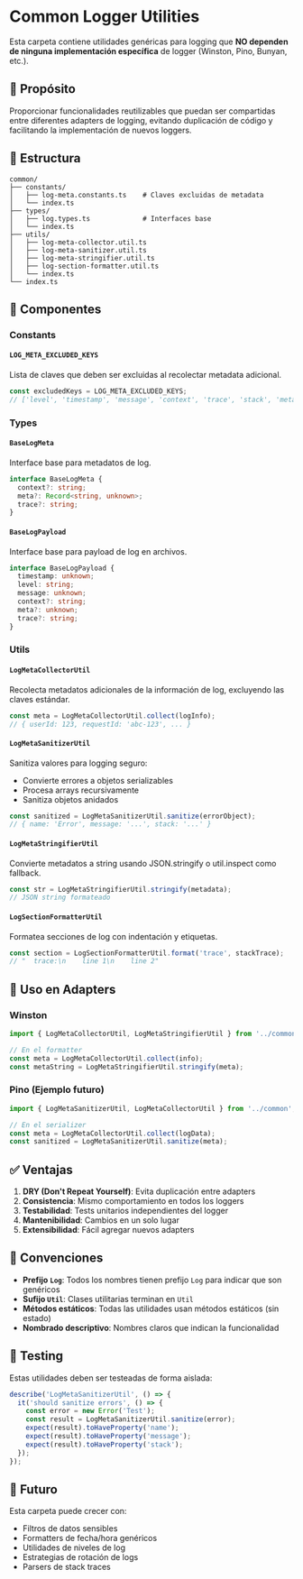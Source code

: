 # Common Logger Utilities

Esta carpeta contiene utilidades genéricas para logging que **NO dependen de ninguna implementación específica** de logger (Winston, Pino, Bunyan, etc.).

## 🎯 Propósito

Proporcionar funcionalidades reutilizables que puedan ser compartidas entre diferentes adapters de logging, evitando duplicación de código y facilitando la implementación de nuevos loggers.

## 📁 Estructura

```
common/
├── constants/
│   ├── log-meta.constants.ts    # Claves excluidas de metadata
│   └── index.ts
├── types/
│   ├── log.types.ts             # Interfaces base
│   └── index.ts
├── utils/
│   ├── log-meta-collector.util.ts
│   ├── log-meta-sanitizer.util.ts
│   ├── log-meta-stringifier.util.ts
│   ├── log-section-formatter.util.ts
│   └── index.ts
└── index.ts
```

## 🔧 Componentes

### Constants

#### `LOG_META_EXCLUDED_KEYS`

Lista de claves que deben ser excluidas al recolectar metadata adicional.

```typescript
const excludedKeys = LOG_META_EXCLUDED_KEYS;
// ['level', 'timestamp', 'message', 'context', 'trace', 'stack', 'meta']
```

### Types

#### `BaseLogMeta`

Interface base para metadatos de log.

```typescript
interface BaseLogMeta {
  context?: string;
  meta?: Record<string, unknown>;
  trace?: string;
}
```

#### `BaseLogPayload`

Interface base para payload de log en archivos.

```typescript
interface BaseLogPayload {
  timestamp: unknown;
  level: string;
  message: unknown;
  context?: string;
  meta?: unknown;
  trace?: string;
}
```

### Utils

#### `LogMetaCollectorUtil`

Recolecta metadatos adicionales de la información de log, excluyendo las claves estándar.

```typescript
const meta = LogMetaCollectorUtil.collect(logInfo);
// { userId: 123, requestId: 'abc-123', ... }
```

#### `LogMetaSanitizerUtil`

Sanitiza valores para logging seguro:

- Convierte errores a objetos serializables
- Procesa arrays recursivamente
- Sanitiza objetos anidados

```typescript
const sanitized = LogMetaSanitizerUtil.sanitize(errorObject);
// { name: 'Error', message: '...', stack: '...' }
```

#### `LogMetaStringifierUtil`

Convierte metadatos a string usando JSON.stringify o util.inspect como fallback.

```typescript
const str = LogMetaStringifierUtil.stringify(metadata);
// JSON string formateado
```

#### `LogSectionFormatterUtil`

Formatea secciones de log con indentación y etiquetas.

```typescript
const section = LogSectionFormatterUtil.format('trace', stackTrace);
// "  trace:\n    line 1\n    line 2"
```

## 🚀 Uso en Adapters

### Winston

```typescript
import { LogMetaCollectorUtil, LogMetaStringifierUtil } from '../common';

// En el formatter
const meta = LogMetaCollectorUtil.collect(info);
const metaString = LogMetaStringifierUtil.stringify(meta);
```

### Pino (Ejemplo futuro)

```typescript
import { LogMetaSanitizerUtil, LogMetaCollectorUtil } from '../common';

// En el serializer
const meta = LogMetaCollectorUtil.collect(logData);
const sanitized = LogMetaSanitizerUtil.sanitize(meta);
```

## ✅ Ventajas

1. **DRY (Don't Repeat Yourself)**: Evita duplicación entre adapters
2. **Consistencia**: Mismo comportamiento en todos los loggers
3. **Testabilidad**: Tests unitarios independientes del logger
4. **Mantenibilidad**: Cambios en un solo lugar
5. **Extensibilidad**: Fácil agregar nuevos adapters

## 📝 Convenciones

- **Prefijo `Log`**: Todos los nombres tienen prefijo `Log` para indicar que son genéricos
- **Sufijo `Util`**: Clases utilitarias terminan en `Util`
- **Métodos estáticos**: Todas las utilidades usan métodos estáticos (sin estado)
- **Nombrado descriptivo**: Nombres claros que indican la funcionalidad

## 🧪 Testing

Estas utilidades deben ser testeadas de forma aislada:

```typescript
describe('LogMetaSanitizerUtil', () => {
  it('should sanitize errors', () => {
    const error = new Error('Test');
    const result = LogMetaSanitizerUtil.sanitize(error);
    expect(result).toHaveProperty('name');
    expect(result).toHaveProperty('message');
    expect(result).toHaveProperty('stack');
  });
});
```

## 🔮 Futuro

Esta carpeta puede crecer con:

- Filtros de datos sensibles
- Formatters de fecha/hora genéricos
- Utilidades de niveles de log
- Estrategias de rotación de logs
- Parsers de stack traces
